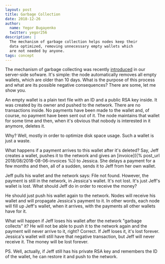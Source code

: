 ```yaml
---
layout: post
title: Garbage Collection
date: 2018-12-26
author:
  name: Yegor Bugayenko
  twitter: yegor256
description: |
  The mechanism of garbage collection helps nodes keep their
  data optimized, removing unnecessary empty wallets which
  are not needed by anyone.
tags: concept
---
```


The mechanism of garbage collecting was recently
[introduced](https://github.com/zold-io/zold/issues/622) in
our server-side sofware. It's simple: the node automatically
removes all empty wallets, which are older than 10 days. What is the
purpose of this process and what are its possible negative consequences?
There are some, let me show you.

<!--more-->

An empty wallet is a plain text file with an ID and a public RSA key
inside. It was created by its owner and pushed to the network. There are
no transactions inside. No payments have been made to the wallet and,
of course, no payment have been sent out of it. The node maintains
that wallet for some time and then, when it's obvious that nobody is
interested in it anymore, deletes it.

Why? Well, mostly in order to optimize disk space usage. Such a wallet
is just a waste.

What happens if a payment arrives to this wallet after it's deleted? Say,
Jeff creates a wallet, pushes it to the network and gives an
[invoice]({% post_url 2018/08/2018-08-06-invoices %})
to Jessica. She delays a payment for a few months and then, all of
a sudden, sends it to Jeff from her own wallet.

Jeff pulls his wallet and the network says: File not found. However, the payment
is still in the network, in Jessica's wallet. It's not lost. It's just Jeff's
wallet is lost. What should Jeff do in order to receive the money?

He should just push his wallet again to the network. Nodes will receive his
wallet and will propagate Jessica's payment to it. In other words, each node
will fill up Jeff's wallet, when it arrives, with the payments all other wallets
have for it.

What will happen if Jeff loses his wallet after the network "garbage collects" it?
He will not be able to push it to the network again and the payment will never
arrive to it, right? Correct. If Jeff loses it, it's lost forever. Jessica's
wallet will still have that negative transaction, but Jeff will never receive it.
The money will be lost forever.

PS. Well, actually, if Jeff still has his private RSA key and remembers
the ID of the wallet, he can restore it and push to the network.
